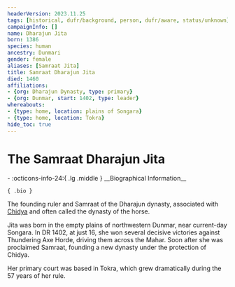 ```yaml
---
headerVersion: 2023.11.25
tags: [historical, dufr/background, person, dufr/aware, status/unknown]
campaignInfo: []
name: Dharajun Jita
born: 1386
species: human
ancestry: Dunmari
gender: female
aliases: [Samraat Jita]
title: Samraat Dharajun Jita
died: 1460
affiliations:
- {org: Dharajun Dynasty, type: primary}
- {org: Dunmar, start: 1402, type: leader}
whereabouts:
- {type: home, location: plains of Songara}
- {type: home, location: Tokra}
hide_toc: true
---
```

# The Samraat Dharajun Jita
<div class="grid cards ext-narrow-margin ext-one-column" markdown>
- :octicons-info-24:{ .lg .middle } __Biographical Information__

    { .bio }

</div>


The founding ruler and Samraat of the Dharajun dynasty, associated with [Chidya](<../../../cosmology/gods/incorporeal-gods/dunmari/chidya.md>) and often called the dynasty of the horse. 

Jita was born in the empty plains of northwestern Dunmar, near current-day Songara. In DR 1402, at just 16, she won several decisive victories against Thundering Axe Horde, driving them across the Mahar. Soon after she was proclaimed Samraat, founding a new dynasty under the protection of Chidya. 

Her primary court was based in Tokra, which grew dramatically during the 57 years of her rule. 